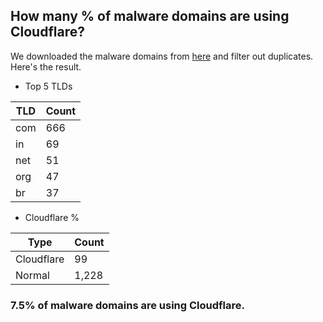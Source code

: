 ## How many % of malware domains are using Cloudflare?


We downloaded the malware domains from [here](https://urlhaus.abuse.ch) and filter out duplicates.
Here's the result.


[//]: # (start replacement)


- Top 5 TLDs

| TLD | Count |
| --- | --- |
| com | 666 |
| in | 69 |
| net | 51 |
| org | 47 |
| br | 37 |


- Cloudflare %

| Type | Count |
| --- | --- |
| Cloudflare | 99 |
| Normal | 1,228 |


### 7.5% of malware domains are using Cloudflare.